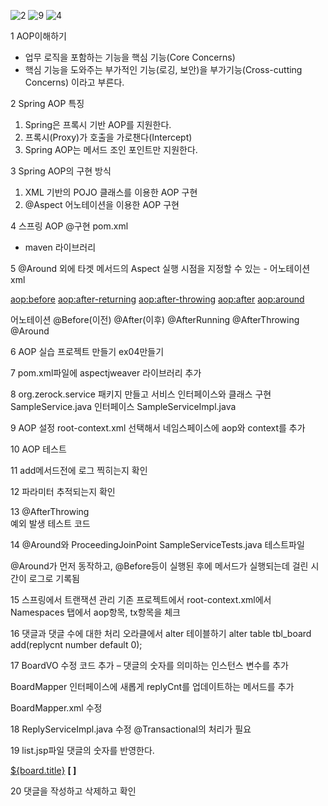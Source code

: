 ![2](https://github.com/dino-21/STEP7_replycnt_aop_tx/assets/80396471/fbf10b46-b00f-4d43-9650-efa84e6d65cf)
![9](https://github.com/dino-21/STEP7_replycnt_aop_tx/assets/80396471/7baf42e4-fccd-40f6-9f85-3c773e89ba7e)
![4](https://github.com/dino-21/STEP7_replycnt_aop_tx/assets/80396471/080282a2-05ce-42b9-9eb6-c175fa14ab3a)

1 AOP이해하기
- 업무 로직을 포함하는 기능을 핵심 기능(Core Concerns)
- 핵심 기능을 도와주는 부가적인 기능(로깅, 보안)을 부가기능(Cross-cutting Concerns) 이라고 부른다.


2 Spring AOP 특징
1. Spring은 프록시 기반 AOP를 지원한다.
2. 프록시(Proxy)가 호출을 가로챈다(Intercept)
3. Spring AOP는 메서드 조인 포인트만 지원한다.


​3 Spring AOP의 구현 방식

1. XML 기반의 POJO 클래스를 
이용한 AOP 구현
2. @Aspect 어노테이션을 
이용한 AOP 구현



4  스프링 AOP @구현 
pom.xml 
 -  maven 라이브러리



5 @Around 외에 타겟 메서드의 Aspect 실행 시점을 지정할 수 있는 - 어노테이션
xml

<aop:before>
<aop:after-returning>
<aop:after-throwing>
<aop:after>
<aop:around>



어노테이션
@Before(이전) 
@After(이후)
@AfterRunning
@AfterThrowing
@Around


6 AOP 실습 프로젝트 만들기
ex04만들기

7 pom.xml파일에
aspectjweaver 라이브러리 추가


8 org.zerock.service 패키지 만들고 서비스 인터페이스와 클래스 구현
SampleService.java   인터페이스
SampleServiceImpl.java

9 AOP 설정 
root-context.xml 선택해서 네임스페이스에 aop와 context를 추가

10 AOP 테스트 

11 add메서드전에 로그 찍히는지 확인

12 파라미터 추적되는지 확인


13 @AfterThrowing  
예외 발생 테스트 코드

14 @Around와 ProceedingJoinPoint
 SampleServiceTests.java  테스트파일 

@Around가 먼저 동작하고,
@Before등이 실행된 후에 메서드가 실행되는데 
걸린 시간이 로그로 기록됨




15 스프링에서 트랜잭션 관리
기존 프로젝트에서 root-context.xml에서 Namespaces 탭에서 aop항목, tx항목을 체크

16 댓글과 댓글 수에 대한 처리
오라클에서 alter 테이블하기
alter table tbl_board add(replycnt number default 0);


17 BoardVO 수정  코드 추가 – 댓글의 숫자를 의미하는 인스턴스 변수를 추가

BoardMapper 인터페이스에 새롭게 replyCnt를 업데이트하는 메서드를 추가

BoardMapper.xml 수정


18 
ReplyServiceImpl.java 수정  @Transactional의 처리가 필요

19  list.jsp파일     댓글의 숫자를 반영한다.
<td><a class="move" href='${board.bno}'> ${board.title}</a>  
                       <b>[  <c:out value="${board.replyCnt}" />  ]</b></td>

20 댓글을 작성하고 삭제하고 확인
